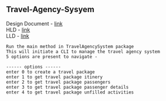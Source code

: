 ## Travel-Agency-Sysyem
Design Document - [link](https://nymblelabs.notion.site/Software-Design-Task-JAVA-f8b00594c5d847bdbfa9da7dde206777)  
HLD - [link](https://github.com/Krutikmehta/Travel-Agency-Sysyem/blob/master/HLD.drawio.svg)  
LLD - [link](https://github.com/Krutikmehta/Travel-Agency-Sysyem/blob/master/LLD.drawio.svg)  

```
Run the main method in TravelAgencySystem package
This will initiate a CLI to manage the travel agency system
5 options are present to navigate -

------ options ------
enter 0 to create a travel package
enter 1 to get travel package itinery
enter 2 to get travel package passengers
enter 3 to get travel package passenger details
enter 4 to get travel package unfilled activities
```

